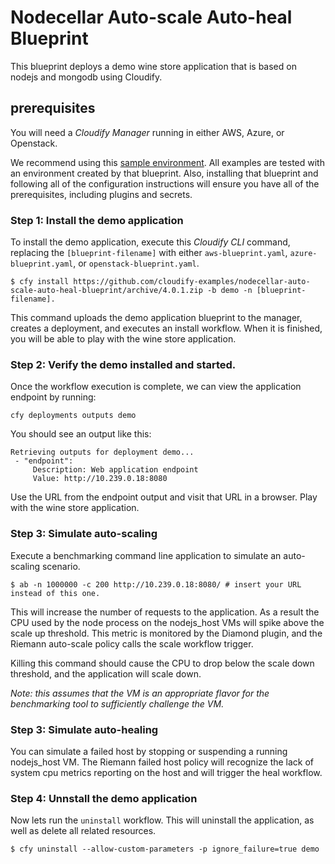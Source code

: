 # Nodecellar Auto-scale Auto-heal Blueprint

This blueprint deploys a demo wine store application that is based on nodejs and mongodb using Cloudify.

## prerequisites

You will need a *Cloudify Manager* running in either AWS, Azure, or Openstack.

We recommend using this [sample environment](https://github.com/cloudify-examples/cloudify-environment-setup). All examples are tested with an environment created by that blueprint. Also, installing that blueprint and following all of the configuration instructions will ensure you have all of the prerequisites, including plugins and secrets.


### Step 1: Install the demo application

To install the demo application, execute this *Cloudify CLI* command, replacing the `[blueprint-filename]` with either `aws-blueprint.yaml`, `azure-blueprint.yaml`, or `openstack-blueprint.yaml`.

```shell
$ cfy install https://github.com/cloudify-examples/nodecellar-auto-scale-auto-heal-blueprint/archive/4.0.1.zip -b demo -n [blueprint-filename].
```

This command uploads the demo application blueprint to the manager, creates a deployment, and executes an install workflow. When it is finished, you will be able to play with the wine store application.


### Step 2: Verify the demo installed and started.

Once the workflow execution is complete, we can view the application endpoint by running: <br>

```shell
cfy deployments outputs demo
```

You should see an output like this:

```shell
Retrieving outputs for deployment demo...
 - "endpoint":
     Description: Web application endpoint
     Value: http://10.239.0.18:8080
```

Use the URL from the endpoint output and visit that URL in a browser. Play with the wine store application.


### Step 3: Simulate auto-scaling

Execute a benchmarking command line application to simulate an auto-scaling scenario.

```shell
$ ab -n 1000000 -c 200 http://10.239.0.18:8080/ # insert your URL instead of this one.
```

This will increase the number of requests to the application. As a result the CPU used by the node process on the nodejs_host VMs will spike above the scale up threshold. This metric is monitored by the Diamond plugin, and the Riemann auto-scale policy calls the scale workflow trigger.

Killing this command should cause the CPU to drop below the scale down threshold, and the application will scale down.

_Note: this assumes that the VM is an appropriate flavor for the benchmarking tool to sufficiently challenge the VM._


### Step 3: Simulate auto-healing

You can simulate a failed host by stopping or suspending a running nodejs_host VM. The Riemann failed host policy will recognize the lack of system cpu metrics reporting on the host and will trigger the heal workflow.


### Step 4: Unnstall the demo application

Now lets run the `uninstall` workflow. This will uninstall the application,
as well as delete all related resources. <br>

```shell
$ cfy uninstall --allow-custom-parameters -p ignore_failure=true demo
```
